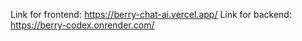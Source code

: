 Link for frontend: https://berry-chat-ai.vercel.app/
Link for backend: https://berry-codex.onrender.com/
